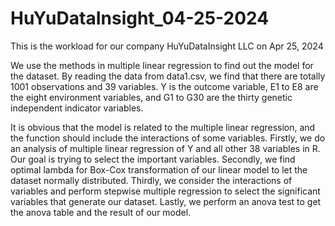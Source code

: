 # HuYuDataInsight_04-25-2024
This is the workload for our company HuYuDataInsight LLC on Apr 25, 2024

We use the methods in multiple linear regression to find out the model for the dataset. By reading the data from data1.csv, we find that there are totally 1001 observations 
and 39 variables. Y is the outcome variable, E1 to E8 are the eight environment variables, and G1 to G30 are the thirty genetic independent indicator variables.

It is obvious that the model is related to the multiple linear regression, and the function should include the interactions of some variables. Firstly, we do an analysis of 
multiple linear regression of Y and all other 38 variables in R. Our goal is trying to select the important variables. Secondly, we find optimal lambda for Box-Cox transformation 
of our linear model to let the dataset normally distributed. Thirdly, we consider the interactions of variables and perform stepwise multiple regression to select the significant 
variables that generate our dataset. Lastly, we perform an anova test to get the anova table and the result of our model.
